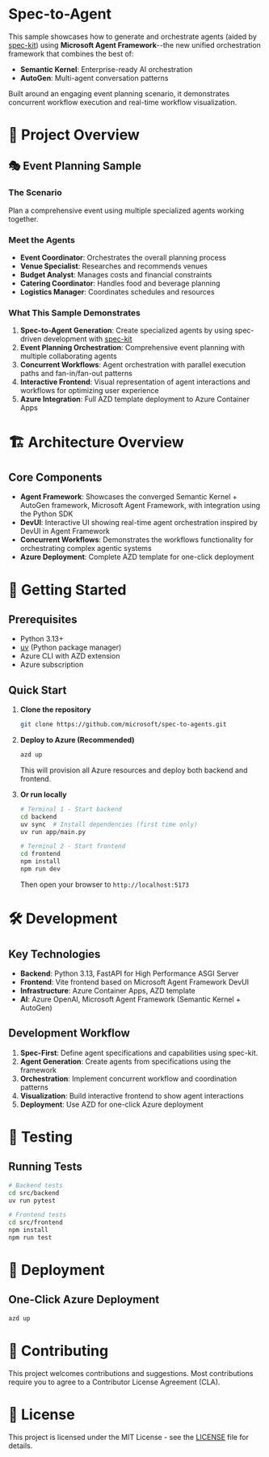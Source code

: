 # Spec-to-Agent

This sample showcases how to generate and orchestrate agents (aided by [spec-kit](https://github.com/github/spec-kit/tree/main)) using **Microsoft Agent Framework**--the new unified orchestration framework that combines the best of:

- **Semantic Kernel**: Enterprise-ready AI orchestration
- **AutoGen**: Multi-agent conversation patterns

Built around an engaging event planning scenario, it demonstrates concurrent workflow execution and real-time workflow visualization.

# 🎯 Project Overview

## 🎭 Event Planning Sample

### The Scenario
Plan a comprehensive event using multiple specialized agents working together.

### Meet the Agents
- **Event Coordinator**: Orchestrates the overall planning process
- **Venue Specialist**: Researches and recommends venues
- **Budget Analyst**: Manages costs and financial constraints
- **Catering Coordinator**: Handles food and beverage planning
- **Logistics Manager**: Coordinates schedules and resources

### What This Sample Demonstrates

1. **Spec-to-Agent Generation**: Create specialized agents by using spec-driven development with [spec-kit](https://github.com/github/spec-kit/tree/main)
2. **Event Planning Orchestration**: Comprehensive event planning with multiple collaborating agents
3. **Concurrent Workflows**: Agent orchestration with parallel execution paths and fan-in/fan-out patterns
4. **Interactive Frontend**: Visual representation of agent interactions and workflows for optimizing user experience
5. **Azure Integration**: Full AZD template deployment to Azure Container Apps

# 🏗️ Architecture Overview

## Core Components
- **Agent Framework**: Showcases the converged Semantic Kernel + AutoGen framework, Microsoft Agent Framework, with integration using the Python SDK
- **DevUI**: Interactive UI showing real-time agent orchestration inspired by DevUI in Agent Framework
- **Concurrent Workflows**: Demonstrates the workflows functionality for orchestrating complex agentic systems
- **Azure Deployment**: Complete AZD template for one-click deployment

# 🚀 Getting Started

## Prerequisites
- Python 3.13+
- [uv](https://docs.astral.sh/uv/) (Python package manager)
- Azure CLI with AZD extension
- Azure subscription

## Quick Start

1. **Clone the repository**
   ```bash
   git clone https://github.com/microsoft/spec-to-agents.git
   ```

2. **Deploy to Azure (Recommended)**
   ```bash
   azd up
   ```
   This will provision all Azure resources and deploy both backend and frontend.

3. **Or run locally**
   ```bash
   # Terminal 1 - Start backend
   cd backend
   uv sync  # Install dependencies (first time only)
   uv run app/main.py

   # Terminal 2 - Start frontend
   cd frontend
   npm install
   npm run dev
   ```

   Then open your browser to `http://localhost:5173`


# 🛠️ Development

## Key Technologies
- **Backend**: Python 3.13, FastAPI for High Performance ASGI Server
- **Frontend**: Vite frontend based on Microsoft Agent Framework DevUI
- **Infrastructure**: Azure Container Apps, AZD template
- **AI**: Azure OpenAI, Microsoft Agent Framework (Semantic Kernel + AutoGen)

## Development Workflow

1. **Spec-First**: Define agent specifications and capabilities using spec-kit.
2. **Agent Generation**: Create agents from specifications using the framework
3. **Orchestration**: Implement concurrent workflow and coordination patterns
4. **Visualization**: Build interactive frontend to show agent interactions
5. **Deployment**: Use AZD for one-click Azure deployment

# 🧪 Testing

## Running Tests

```bash
# Backend tests
cd src/backend
uv run pytest

# Frontend tests
cd src/frontend
npm install
npm run test
```

# 🚀 Deployment

## One-Click Azure Deployment
```bash
azd up
```

# 🤝 Contributing

This project welcomes contributions and suggestions. Most contributions require you to agree to a Contributor License Agreement (CLA).

# 📄 License

This project is licensed under the MIT License - see the [LICENSE](LICENSE) file for details.

